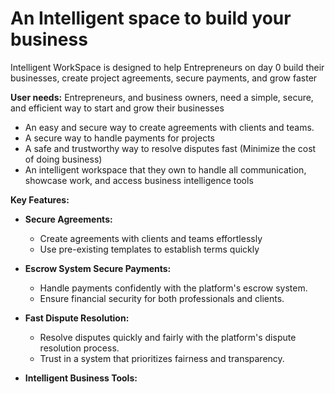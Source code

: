 # An Intelligent space to build your business

Intelligent WorkSpace is designed to help Entrepreneurs on day 0 build their businesses, create project agreements, secure payments, and grow faster<br>

**User needs:**
Entrepreneurs, and business owners,  need a simple, secure, and efficient way to start and grow their businesses<br>

* An easy and secure way to create agreements with clients and teams.
* A secure way to handle payments for projects
* A safe and trustworthy way to resolve disputes fast (Minimize the cost of doing business)
* An intelligent workspace that they own to handle all communication, showcase work, and access business intelligence tools

**Key Features:**

*    **Secure Agreements:**
      * Create agreements with clients and teams effortlessly
      * Use pre-existing templates to establish terms quickly
*    **Escrow System Secure Payments:**
      * Handle payments confidently with the platform's escrow system.
      * Ensure financial security for both professionals and clients.

*    **Fast Dispute Resolution:**
      * Resolve disputes quickly and fairly with the platform's dispute resolution process.
      * Trust in a system that prioritizes fairness and transparency.
 
*    **Intelligent Business Tools:**


